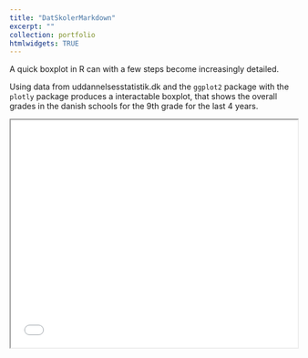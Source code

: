 ```yaml
---
title: "DatSkolerMarkdown"
excerpt: ""
collection: portfolio
htmlwidgets: TRUE
---
```


A quick boxplot in R can with a few steps become increasingly detailed.

Using data from uddannelsesstatistik.dk and the `ggplot2` package with the `plotly` package produces a interactable boxplot, that shows the overall grades in the danish schools for the 9th grade for the last 4 years. 

<center><iframe src="/map.html" height = "400px" width = "100%"></iframe></center>
